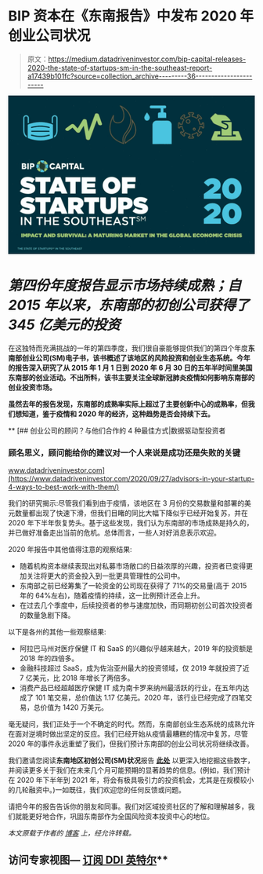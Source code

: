 # BIP 资本在《东南报告》中发布 2020 年创业公司状况

> 原文：<https://medium.datadriveninvestor.com/bip-capital-releases-2020-the-state-of-startups-sm-in-the-southeast-report-a17439b101fc?source=collection_archive---------36----------------------->

![](img/4dfd81f22018de29fc91b565a79c8c2d.png)

# *第四份年度报告显示市场持续成熟；自 2015 年以来，东南部的初创公司获得了 345 亿美元的投资*

在这独特而充满挑战的一年的第四季度，我们很自豪能够提供我们的第四个年度****东南部创业公司(SM)电子书，该书概述了该地区的风险投资和创业生态系统。今年的报告深入研究了从 2015 年 1 月 1 日到 2020 年 6 月 30 日的五年半时间里美国东南部的创业活动。不出所料，该书主要关注全球新冠肺炎疫情如何影响东南部的创业投资市场。****

**虽然去年的报告发现，东南部的成熟率实际上超过了主要创新中心的成熟率，但我们想知道，鉴于疫情和 2020 年的经济，这种趋势是否会持续下去。**

**[](https://www.datadriveninvestor.com/2020/09/27/advisors-in-your-startup-4-ways-to-best-work-with-them/) [## 创业公司的顾问？与他们合作的 4 种最佳方式|数据驱动型投资者

### 顾名思义，顾问能给你的建议对一个人来说是成功还是失败的关键

www.datadriveninvestor.com](https://www.datadriveninvestor.com/2020/09/27/advisors-in-your-startup-4-ways-to-best-work-with-them/) 

我们的研究揭示:尽管我们看到由于疫情，该地区在 3 月份的交易数量和部署的美元数量都出现了快速下滑，但我们目睹的同比大幅下降似乎已经开始复苏，并在 2020 年下半年恢复势头。基于这些发现，我们认为东南部的市场成熟是持久的，并已做好准备走出当前的危机。总体而言，一些人对好消息表示欢迎。

2020 年报告中其他值得注意的观察结果:

*   随着机构资本继续表现出对私募市场敞口的日益浓厚的兴趣，投资者已变得更加关注将更大的资金投入到一批更具管理性的公司中。
*   东南部之前已经筹集了一轮资金的公司现在获得了 71%的交易量(高于 2015 年的 64%左右)，随着疫情的持续，这一比例预计还会上升。
*   在过去几个季度中，后续投资者的参与速度加快，而同期初创公司首次投资者的数量急剧下降。

以下是各州的其他一些观察结果:

*   阿拉巴马州对医疗保健 IT 和 SaaS 的兴趣似乎越来越大，2019 年的投资额是 2018 年的四倍多。
*   金融科技超过 SaaS，成为佐治亚州最大的投资领域，仅 2019 年就投资了近 7 亿美元，比 2018 年增长了两倍多。
*   消费产品已经超越医疗保健 IT 成为南卡罗来纳州最活跃的行业，在五年内达成了 101 笔交易，总价值达 1.17 亿美元。2020 年，该行业已经完成了四笔交易，总价值为 1420 万美元。

毫无疑问，我们正处于一个不确定的时代。然而，东南部创业生态系统的成熟允许在面对逆境时做出坚定的反应。我们已经开始从疫情最糟糕的情况中复苏，尽管 2020 年的事件永远重塑了我们，但我们预计东南部的创业公司状况将继续改善。

我们邀请您阅读**东南地区初创公司(SM)状况**报告 [**此处**](https://www.bip-capital.com/the-state-of-startups-2020) 以更深入地挖掘这些数字，并阅读更多关于我们在未来几个月可能预期的显著趋势的信息。(例如，我们预计在 2020 年下半年到 2021 年，将会有极具吸引力的投资机会，尤其是在规模较小的几轮融资中。)一如既往，我们欢迎您的任何反馈或问题。

请把今年的报告告诉你的朋友和同事。我们对区域投资社区的了解和理解越多，我们就能更好地合作，巩固东南部作为全国风险资本投资中心的地位。

*本文原载于作者的* [*博客*](https://www.bip-capital.com/blog/2020/10/bip-capitals-2020-the-state-of-startupssm-in-the-southeast-ebook-is-here) *上，经允许转载。*

## 访问专家视图— [订阅 DDI 英特尔](https://datadriveninvestor.com/ddi-intel)**